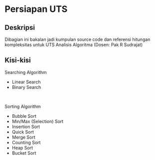 # Persiapan UTS
## Deskripsi
<p>
Dibagian ini bakalan jadi kumpulan source code dan referensi hitungan kompleksitas untuk UTS Analisis Algoritma (Dosen: Pak R Sudrajat)
</p>

## Kisi-kisi
<p>Searching Algorithm</p>
<ul>
    <li>Linear Search</li>
    <li>Binary Search</li>
</ul>
<br>
<p>Sorting Algorithm</p>
<ul>
    <li>Bubble Sort</li>
    <li>Min/Max (Selection) Sort</li>
    <li>Insertion Sort</li>
    <li>Quick Sort</li>
    <li>Merge Sort</li>
    <li>Counting Sort</li>
    <li>Heap Sort</li>
    <li>Bucket Sort</li>
</ul>
